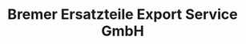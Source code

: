 ---
title: "Bremer Ersatzteile Export Service GmbH"
url: /bremen/bremer-ersatzteile-export-service-gmbh/
shop: Autoteile
---